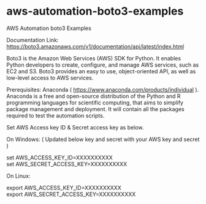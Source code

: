 # aws-automation-boto3-examples
AWS Automation boto3 Examples

Documentation Link: https://boto3.amazonaws.com/v1/documentation/api/latest/index.html

Boto3 is the Amazon Web Services (AWS) SDK for Python. It enables Python developers to create, configure, and manage AWS services, such as EC2 and S3. Boto3 provides an easy to use, object-oriented API, as well as low-level access to AWS services.

Prerequisites: 
  Anaconda ( https://www.anaconda.com/products/individual ). Anaconda is a free and open-source distribution of the Python and R programming languages for scientific computing, that aims to simplify package management and deployment. It will contain all the packages required to test the automation scripts.

Set AWS Access key ID & Secret access key as below.

On Windows: ( Updated below key and secret with your AWS key and secret )

  set AWS_ACCESS_KEY_ID=XXXXXXXXXX <br />
  set AWS_SECRET_ACCESS_KEY=XXXXXXXXXX

On Linux:

  export AWS_ACCESS_KEY_ID=XXXXXXXXXX <br />
  export AWS_SECRET_ACCESS_KEY=XXXXXXXXXX
